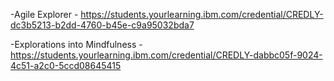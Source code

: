 -Agile Explorer - https://students.yourlearning.ibm.com/credential/CREDLY-dc3b5213-b2dd-4760-b45e-c9a95032bda7

-Explorations into Mindfulness - https://students.yourlearning.ibm.com/credential/CREDLY-dabbc05f-9024-4c51-a2c0-5ccd08645415

